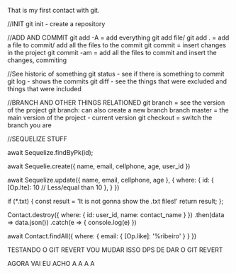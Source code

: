 That is my first contact with git.

//INIT
git init - create a repository

//ADD AND COMMIT
git add -A = add everything
git add file/ git add . = add a file to commit/ add all the files to the commit
git commit = insert changes in the project 
git commit -am = add all the files to commit and insert the changes, commiting

//See historic of something
git status - see if there is something to commit
git log - shows the commits
git diff - see the things that were excluded and things that were included 

//BRANCH AND OTHER THINGS RELATIONED
git branch = see the version of the project
git branch: can also create a new branch
branch master = the main version of the project - current version
git checkout = switch the branch you are

//SEQUELIZE STUFF

await Sequelize.findByPk(id);

await Sequelie.create({
    name, 
    email,
    cellphone,
    age,
    user_id
})

await Sequelize.update({
    name,
    email,
    cellphone,
    age
    }, {
    where: {
        id: {
            [Op.lte]: 10 // Less/equal than 10
        },
    }
})

if (*.txt) {
    const result = 'It is not gonna show the .txt files!'
    return result;
};

Contact.destroy({
    where: {
        id: user_id,
        name: contact_name
    }
})
.then(data => data.json())
.catch(e => {
    console.log(e)
})

await Contact.findAll({
    where: {
        email: {
            [Op.like]: '%ribeiro'
        }
    }
})

TESTANDO O GIT REVERT
VOU MUDAR ISSO DPS DE DAR O GIT REVERT

AGORA VAI
EU
ACHO
A
A
A
A
